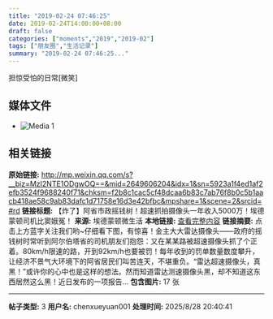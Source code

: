 ```yaml
---
title: "2019-02-24 07:46:25"
date: 2019-02-24T14:00:00+08:00
draft: false
categories: ["moments","2019","2019-02"]
tags: ["朋友圈","生活记录"]
summary: "2019-02-24 07:46:25..."
---
```


担惊受怕的日常[微笑]

## 媒体文件

- ![Media 1](/Moments/photos/2019-02-24/201902240746250.jpg)

## 相关链接

**原始链接:** http://mp.weixin.qq.com/s?__biz=MzI2NTE1ODgwOQ==&mid=2649606204&idx=1&sn=5923a1f4ed1af2efb3524f9688240f71&chksm=f2b8c1cac5cf48dcaa6b83c7ab76f8b0c5b1aacb418ae58c9ab83dafc1d71758e16d3e42bfbc&mpshare=1&scene=2&srcid=#rd
**链接标题:** 【炸了】阿省市政摇钱树！超速抓拍摄像头一年收入5000万！埃德蒙顿司机比窦娥冤！
**来源:** 埃德蒙顿微生活
**本地链接:** [查看完整内容](/link_content/2019/02/2019-02-24-4/link_content/)
**链接摘要:** 点击上方蓝字关注我们哟~仔细看下图，有惊喜！金主大大雷达摄像头——政府的摇钱树时常听到阿尔伯塔省的司机朋友们抱怨：又在某某路被超速摄像头抓了个正着。80km/h限速的路，开到92km/h也要被罚！每年收到的罚单数量数度攀升，让经济不景气大环境下的阿省居民们叫苦连天，不堪重负。“雷达超速摄像头，真黑！”或许你的心中也是这样的想法。然而知道雷达测速摄像头黑，却不知道这东西居然这么黑！近日发布的一项报告...
**包含图片:** 17 张

---

**帖子类型:** 3
**用户名:** chenxueyuan001
**处理时间:** 2025/8/28 20:40:41